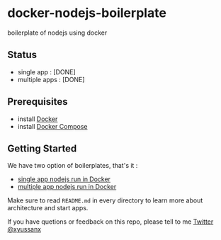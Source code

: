 # docker-nodejs-boilerplate
boilerplate of nodejs using docker

## Status
- single app : [DONE]
- multiple apps : [DONE]

## Prerequisites
- install [Docker](https://docs.docker.com/engine/installation/)
- install [Docker Compose](https://docs.docker.com/compose/install/)

## Getting Started
We have two option of boilerplates, that's it :
- [single app nodejs run in Docker](https://github.com/yussan/docker-nodejs-boilerplate/tree/master/single-app)
- [multiple app nodejs run in Docker](https://github.com/yussan/docker-nodejs-boilerplate/tree/master/multiple-apps)

Make sure to read `README.md` in every directory to learn more about architecture and start apps.

If you have quetions or feedback on this repo, please tell to me [Twitter @xyussanx](https://twitter.com/xyussanx)
